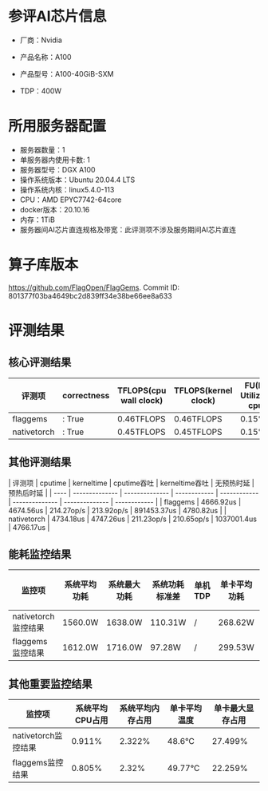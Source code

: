 # 参评AI芯片信息

* 厂商：Nvidia

* 产品名称：A100
* 产品型号：A100-40GiB-SXM
* TDP：400W

# 所用服务器配置

* 服务器数量：1
* 单服务器内使用卡数: 1
* 服务器型号：DGX A100
* 操作系统版本：Ubuntu 20.04.4 LTS
* 操作系统内核：linux5.4.0-113
* CPU：AMD EPYC7742-64core
* docker版本：20.10.16
* 内存：1TiB
* 服务器间AI芯片直连规格及带宽：此评测项不涉及服务期间AI芯片直连

# 算子库版本

https://github.com/FlagOpen/FlagGems. Commit ID: 801377f03ba4649bc2d839ff34e38be66ee8a633

# 评测结果

## 核心评测结果

| 评测项  | correctness | TFLOPS(cpu wall clock) | TFLOPS(kernel clock) | FU(FLOPS Utilization)-cputime | FU-kerneltime |
| ---- | -------------- | -------------- | ------------ | ------ | ----- |
| flaggems | : True    | 0.46TFLOPS       | 0.46TFLOPS        | 0.15% | 0.15% |
| nativetorch | : True    | 0.45TFLOPS      | 0.45TFLOPS      | 0.15%      | 0.14%    |

## 其他评测结果

| 评测项  | cputime | kerneltime | cputime吞吐 | kerneltime吞吐 | 无预热时延 | 预热后时延 |
| ---- | -------------- | -------------- | ------------ | ------------ | -------------- | -------------- | ------------ |
| flaggems | 4666.92us       | 4674.56us        | 214.27op/s | 213.92op/s | 891453.37us | 4780.82us |
| nativetorch | 4734.18us       | 4747.26us        | 211.23op/s | 210.65op/s | 1037001.4us | 4766.17us |

## 能耗监控结果

| 监控项  | 系统平均功耗  | 系统最大功耗  | 系统功耗标准差 | 单机TDP | 单卡平均功耗 | 单卡最大功耗 | 单卡功耗标准差 | 单卡TDP |
| ---- | ------- | ------- | ------- | ----- | ------------ | ------------ | ------------- | ----- |
| nativetorch监控结果 | 1560.0W | 1638.0W | 110.31W   | /     | 268.62W       | 275.0W      | 3.89W        | 400W  |
| flaggems监控结果 | 1612.0W | 1716.0W | 97.28W   | /     | 299.53W       | 304.0W      | 4.04W        | 400W  |

## 其他重要监控结果

| 监控项  | 系统平均CPU占用 | 系统平均内存占用 | 单卡平均温度 | 单卡最大显存占用 |
| ---- | --------- | -------- | ------------ | -------------- |
| nativetorch监控结果 | 0.911%    | 2.322%   | 48.6°C       | 27.499%        |
| flaggems监控结果 | 0.805%    | 2.32%   | 49.77°C       | 22.259%        |